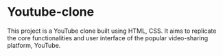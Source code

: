 # Youtube-clone
This project is a YouTube clone built using HTML, CSS. It aims to replicate the core functionalities and user interface of the popular video-sharing platform, YouTube.
